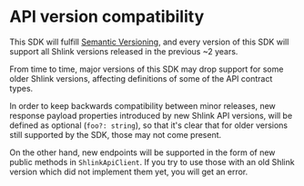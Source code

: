 # API version compatibility

This SDK will fulfill [Semantic Versioning](https://semver.org/), and every version of this SDK will support all Shlink versions released in the previous ~2 years.

From time to time, major versions of this SDK may drop support for some older Shlink versions, affecting definitions of some of the API contract types.

In order to keep backwards compatibility between minor releases, new response payload properties introduced by new Shlink API versions, will be defined as optional (`foo?: string`), so that it's clear that for older versions still supported by the SDK, those may not come present.

On the other hand, new endpoints will be supported in the form of new public methods in `ShlinkApiClient`. If you try to use those with an old Shlink version which did not implement them yet, you will get an error.
